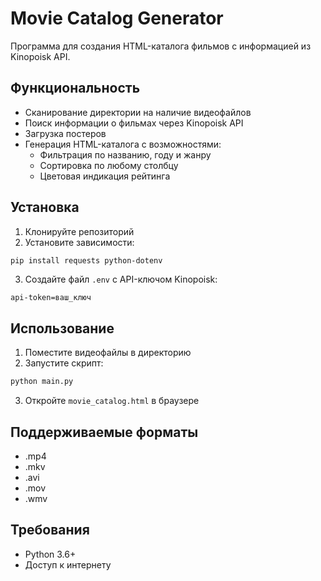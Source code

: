 # Movie Catalog Generator

Программа для создания HTML-каталога фильмов с информацией из Kinopoisk API.

## Функциональность

- Сканирование директории на наличие видеофайлов
- Поиск информации о фильмах через Kinopoisk API
- Загрузка постеров
- Генерация HTML-каталога с возможностями:
  - Фильтрация по названию, году и жанру
  - Сортировка по любому столбцу
  - Цветовая индикация рейтинга

## Установка

1. Клонируйте репозиторий
2. Установите зависимости:
```bash
pip install requests python-dotenv
```
3. Создайте файл `.env` с API-ключом Kinopoisk:
```
api-token=ваш_ключ
```

## Использование

1. Поместите видеофайлы в директорию
2. Запустите скрипт:
```bash
python main.py
```
3. Откройте `movie_catalog.html` в браузере

## Поддерживаемые форматы

- .mp4
- .mkv
- .avi
- .mov
- .wmv

## Требования

- Python 3.6+
- Доступ к интернету